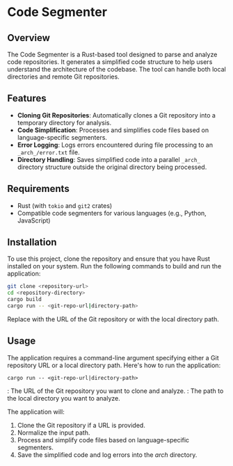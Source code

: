 # Code Segmenter

## Overview

The Code Segmenter is a Rust-based tool designed to parse and analyze code repositories. It generates a simplified code structure to help users understand the architecture of the codebase. The tool can handle both local directories and remote Git repositories.

## Features

- **Cloning Git Repositories**: Automatically clones a Git repository into a temporary directory for analysis.
- **Code Simplification**: Processes and simplifies code files based on language-specific segmenters.
- **Error Logging**: Logs errors encountered during file processing to an `_arch_/error.txt` file.
- **Directory Handling**: Saves simplified code into a parallel `_arch_` directory structure outside the original directory being processed.

## Requirements

- Rust (with `tokio` and `git2` crates)
- Compatible code segmenters for various languages (e.g., Python, JavaScript)

## Installation

To use this project, clone the repository and ensure that you have Rust installed on your system. Run the following commands to build and run the application:

```bash
git clone <repository-url>
cd <repository-directory>
cargo build
cargo run -- <git-repo-url|directory-path>
```

Replace <repository-url> with the URL of the Git repository or <directory-path> with the local directory path.

## Usage

The application requires a command-line argument specifying either a Git repository URL or a local directory path. Here's how to run the application:

```
cargo run -- <git-repo-url|directory-path>
```

<git-repo-url>: The URL of the Git repository you want to clone and analyze.
<directory-path>: The path to the local directory you want to analyze.

The application will:

1. Clone the Git repository if a URL is provided.
2. Normalize the input path.
3. Process and simplify code files based on language-specific segmenters.
4. Save the simplified code and log errors into the _arch_ directory.